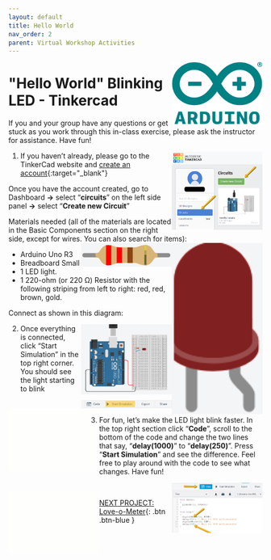 ```yaml
---
layout: default
title: Hello World
nav_order: 2
parent: Virtual Workshop Activities
---
```

<img src="..\images\arduino-icon.png" alt="arduino icon" style="float:right;width:180px;">

# "Hello World" Blinking LED - Tinkercad

If you and your group have any questions or get stuck as you work through this in-class exercise, please ask the instructor for assistance.  Have fun!

<img src="..\images\virtual_workshops\hello_world\tinkercad_account.png" alt="tinkercad account" style="float:right;width:180px;">

1. If you haven’t already, please go to the TinkerCad website and [create an account](https://www.tinkercad.com/){:target="_blank"}

Once you have the account created, go to Dashboard **->** select “**circuits**” on the left side panel **->** select “**Create new Circuit**”

Materials needed (all of the materials are located in the Basic Components section on the right side, except for wires. You can also search for items):
<img src="..\images\virtual_workshops\hello_world\led_cartoon.png" alt="led" style="float:right;width:180px;">
<img src="..\images\virtual_workshops\hello_world\resistor_cartoon.png" alt="resistor" style="float:right;width:180px;">
- Arduino Uno R3
- Breadboard Small
- 1 LED light.
- 1 220-ohm (or 220 Ω) Resistor with the following striping from left to right: red, red, brown, gold.

Connect as shown in this diagram:

<img src="..\images\virtual_workshops\hello_world\breadboard_schematic.png" alt="breadboard" style="float:right;width:180px;">

2. Once everything is connected, click “Start Simulation” in the top right corner. You should see the light starting to blink

<img src="..\images\virtual_workshops\hello_world\simulation.png" alt="simulation" style="float:right;width:180px;"> <br>
<img src="..\images\virtual_workshops\hello_world\animated_breadboard.gif" alt="animated breadboard" style="float:left;width:180px;">

3. For fun, let’s make the LED light blink faster.  In the top right section click “**Code**”, scroll to the bottom of the code and change the two lines that say, “**delay(1000)**” to “**delay(250)**”.  Press “**Start Simulation**” and see the difference.   Feel free to play around with the code to see what changes. Have fun!

<img src="..\images\virtual_workshops\hello_world\code.png" alt="code" style="float:right;width:180px;"> <br>
<img src="..\images\virtual_workshops\hello_world\animated_code.gif" alt="animated code" style="float:left;width:180px;">

[NEXT PROJECT: Love-o-Meter](love-o-meter.html){: .btn .btn-blue }
